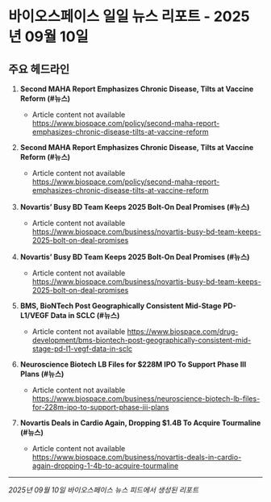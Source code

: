 # 바이오스페이스 일일 뉴스 리포트 - 2025년 09월 10일


## 주요 헤드라인

1. **Second MAHA Report Emphasizes Chronic Disease, Tilts at Vaccine Reform (#뉴스)**
   - Article content not available
   <https://www.biospace.com/policy/second-maha-report-emphasizes-chronic-disease-tilts-at-vaccine-reform>

2. **Second MAHA Report Emphasizes Chronic Disease, Tilts at Vaccine Reform (#뉴스)**
   - Article content not available
   <https://www.biospace.com/policy/second-maha-report-emphasizes-chronic-disease-tilts-at-vaccine-reform>

3. **Novartis’ Busy BD Team Keeps 2025 Bolt-On Deal Promises (#뉴스)**
   - Article content not available
   <https://www.biospace.com/business/novartis-busy-bd-team-keeps-2025-bolt-on-deal-promises>

4. **Novartis’ Busy BD Team Keeps 2025 Bolt-On Deal Promises (#뉴스)**
   - Article content not available
   <https://www.biospace.com/business/novartis-busy-bd-team-keeps-2025-bolt-on-deal-promises>

5. **BMS, BioNTech Post Geographically Consistent Mid-Stage PD-L1/VEGF Data in SCLC (#뉴스)**
   - Article content not available
   <https://www.biospace.com/drug-development/bms-biontech-post-geographically-consistent-mid-stage-pd-l1-vegf-data-in-sclc>

6. **Neuroscience Biotech LB Files for $228M IPO To Support Phase III Plans (#뉴스)**
   - Article content not available
   <https://www.biospace.com/business/neuroscience-biotech-lb-files-for-228m-ipo-to-support-phase-iii-plans>

7. **Novartis Deals in Cardio Again, Dropping $1.4B To Acquire Tourmaline (#뉴스)**
   - Article content not available
   <https://www.biospace.com/business/novartis-deals-in-cardio-again-dropping-1-4b-to-acquire-tourmaline>


---
*2025년 09월 10일 바이오스페이스 뉴스 피드에서 생성된 리포트*